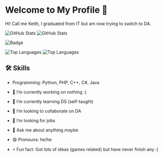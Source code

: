 # Welcome to My Profile 👋

Hi! Call me Keith, I graduated from IT but am now trying to switch to DA.

![GitHub Stats](https://github-readme-stats.vercel.app/api?username=YOUR_USERNAME&show_icons=true&theme=radical&include_all_commits=true) ![GitHub Stats](https://github-readme-stats.vercel.app/api?username=LeDongAnhKiet&show_icons=true&theme=radical&locale=vi&include_all_commits=true)

![Badge](https://img.shields.io/badge/Skill-Python-blue?logo=python&logoColor=white)

![Top Languages](https://github-readme-stats.vercel.app/api/top-langs/?username=LeDongAnhKiet&layout=compact) ![Top Languages](https://github-readme-stats.vercel.app/api/top-langs/?username=LeDongAnhKiet&layout=compact&locale=vi) 

## 🛠️ Skills
- Programming: Python, PHP, C++, C#, Java
 
- 🔭 I’m currently working on nothing :(
- 🌱 I’m currently learning DS (self-taught)
- 👯 I’m looking to collaborate on DA
- 🤔 I’m looking for jobs
- 💬 Ask me about anything maybe
- 😄 Pronouns: he/he
- ⚡ Fun fact: Got lots of ideas (games related) but have never finish any :(

